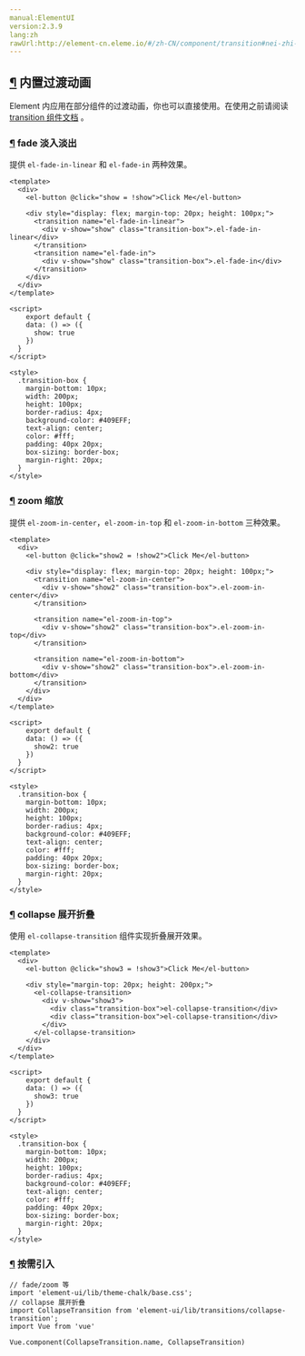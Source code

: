 ```yaml
---
manual:ElementUI
version:2.3.9
lang:zh
rawUrl:http://element-cn.eleme.io/#/zh-CN/component/transition#nei-zhi-guo-du-dong-hua
---
```



## [¶](%2148 "") 内置过渡动画<a name="nei-zhi-guo-du-dong-hua"></a>


Element 内应用在部分组件的过渡动画，你也可以直接使用。在使用之前请阅读 [transition 组件文档](%1792 "") 。


### [¶](%2149 "") fade 淡入淡出<a name="fade-dan-ru-dan-chu"></a>


提供 `el-fade-in-linear` 和 `el-fade-in` 两种效果。



```
<template>
  <div>
    <el-button @click="show = !show">Click Me</el-button>

    <div style="display: flex; margin-top: 20px; height: 100px;">
      <transition name="el-fade-in-linear">
        <div v-show="show" class="transition-box">.el-fade-in-linear</div>
      </transition>
      <transition name="el-fade-in">
        <div v-show="show" class="transition-box">.el-fade-in</div>
      </transition>
    </div>
  </div>
</template>

<script>
    export default {
    data: () => ({
      show: true
    })
  }
</script>

<style>
  .transition-box {
    margin-bottom: 10px;
    width: 200px;
    height: 100px;
    border-radius: 4px;
    background-color: #409EFF;
    text-align: center;
    color: #fff;
    padding: 40px 20px;
    box-sizing: border-box;
    margin-right: 20px;
  }
</style>

```




### [¶](%2150 "") zoom 缩放<a name="zoom-suo-fang"></a>


提供 `el-zoom-in-center`，`el-zoom-in-top` 和 `el-zoom-in-bottom` 三种效果。



```
<template>
  <div>
    <el-button @click="show2 = !show2">Click Me</el-button>

    <div style="display: flex; margin-top: 20px; height: 100px;">
      <transition name="el-zoom-in-center">
        <div v-show="show2" class="transition-box">.el-zoom-in-center</div>
      </transition>

      <transition name="el-zoom-in-top">
        <div v-show="show2" class="transition-box">.el-zoom-in-top</div>
      </transition>

      <transition name="el-zoom-in-bottom">
        <div v-show="show2" class="transition-box">.el-zoom-in-bottom</div>
      </transition>
    </div>
  </div>
</template>

<script>
    export default {
    data: () => ({
      show2: true
    })
  }
</script>

<style>
  .transition-box {
    margin-bottom: 10px;
    width: 200px;
    height: 100px;
    border-radius: 4px;
    background-color: #409EFF;
    text-align: center;
    color: #fff;
    padding: 40px 20px;
    box-sizing: border-box;
    margin-right: 20px;
  }
</style>

```




### [¶](%2151 "") collapse 展开折叠<a name="collapse-zhan-kai-zhe-die"></a>


使用 `el-collapse-transition` 组件实现折叠展开效果。


```
<template>
  <div>
    <el-button @click="show3 = !show3">Click Me</el-button>

    <div style="margin-top: 20px; height: 200px;">
      <el-collapse-transition>
        <div v-show="show3">
          <div class="transition-box">el-collapse-transition</div>
          <div class="transition-box">el-collapse-transition</div>
        </div>
      </el-collapse-transition>
    </div>
  </div>
</template>

<script>
    export default {
    data: () => ({
      show3: true
    })
  }
</script>

<style>
  .transition-box {
    margin-bottom: 10px;
    width: 200px;
    height: 100px;
    border-radius: 4px;
    background-color: #409EFF;
    text-align: center;
    color: #fff;
    padding: 40px 20px;
    box-sizing: border-box;
    margin-right: 20px;
  }
</style>

```




### [¶](%1449 "") 按需引入<a name="an-xu-yin-ru"></a>

```
// fade/zoom 等
import 'element-ui/lib/theme-chalk/base.css';
// collapse 展开折叠
import CollapseTransition from 'element-ui/lib/transitions/collapse-transition';
import Vue from 'vue'

Vue.component(CollapseTransition.name, CollapseTransition)

```
